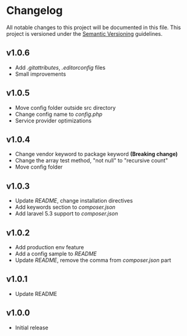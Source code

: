 # Changelog

All notable changes to this project will be documented in this file. This project is versioned under the [Semantic Versioning](http://semver.org/) guidelines.

## v1.0.6

- Add *.gitattributes*, *.editorconfig* files
- Small improvements

## v1.0.5

- Move config folder outside src directory
- Change config name to *config.php*
- Service provider optimizations

## v1.0.4

- Change vendor keyword to package keyword **(Breaking change)**
- Change the array test method, "not null" to "recursive count"
- Move config folder

## v1.0.3

- Update *README*, change installation directives
- Add keywords section to *composer.json*
- Add laravel 5.3 support to *composer.json*

## v1.0.2

- Add production env feature
- Add a config sample to *README*
- Update *README*, remove the comma from *composer.json* part

## v1.0.1

- Update README

## v1.0.0

- Initial release
